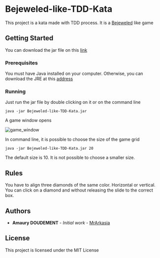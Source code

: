 # Bejeweled-like-TDD-Kata

This project is a kata made with TDD process. It is a [Bejeweled](https://en.wikipedia.org/wiki/Bejeweled) like game

## Getting Started

You can download the jar file on this [link](https://drive.google.com/open?id=19Nu0ZKMRSOEkgcIkM-XySEyqj5vxROG7)

### Prerequisites

You must have Java installed on your computer. Otherwise, you can download the JRE at this [address](https://www.java.com/fr/download/)

### Running

Just run the jar file by double clicking on it or on the command line

```
java -jar Bejeweled-like-TDD-Kata.jar
```

A game window opens

![game_window](https://imageshack.com/a/img923/7039/IM6WyJ.png)

In command line, it is possible to choose the size of the game grid

```
java -jar Bejeweled-like-TDD-Kata.jar 20
```

The default size is 10. It is not possible to choose a smaller size.

## Rules

You have to align three diamonds of the same color. Horizontal or vertical. You can click on a diamond and without releasing the slide to the correct box.

## Authors

* **Amaury DOUDEMENT** - *Initial work* - [MrArkasia](https://github.com/MrArkasia)

## License

This project is licensed under the MIT License
